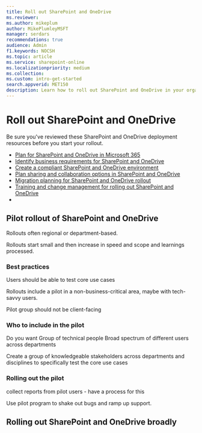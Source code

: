 ```yaml
---
title: Roll out SharePoint and OneDrive
ms.reviewer: 
ms.author: mikeplum
author: MikePlumleyMSFT
manager: serdars
recommendations: true
audience: Admin
f1.keywords: NOCSH
ms.topic: article
ms.service: sharepoint-online
ms.localizationpriority: medium
ms.collection:  
ms.custom: intro-get-started
search.appverid: MET150
description: Learn how to roll out SharePoint and OneDrive in your organization, including how to set up a pilot program.
---
```


# Roll out SharePoint and OneDrive

Be sure you've reviewed these SharePoint and OneDrive deployment resources before you start your rollout.

- [Plan for SharePoint and OneDrive in Microsoft 365](plan-for-sharepoint-onedrive.md)
- [Identify business requirements for SharePoint and OneDrive](business-requirements.md)
- [Create a compliant SharePoint and OneDrive environment](compliant-environment.md)
- [Plan sharing and collaboration options in SharePoint and OneDrive](collaboration-options.md)
- [Migration planning for SharePoint and OneDrive rollout](plan-rollout-migration.md)
- [Training and change management for rolling out SharePoint and OneDrive](training-change-management.md)
- []()


## Pilot rollout of SharePoint and OneDrive

Rollouts often regional or department-based.

Rollouts start small and then increase in speed and scope and learnings processed.

### Best practices

Users should be able to test core use cases

Rollouts include a pilot in a non-business-critical area, maybe with tech-savvy users.

Pilot group should not be client-facing

### Who to include in the pilot


Do you want
Group of technical people
Broad spectrum of different users across departments


Create a group of knowledgeable stakeholders across departments and disciplines to specifically test the core use cases

### Rolling out the pilot

collect reports from pilot users - have a process for this

Use pilot program to shake out bugs and ramp up support.


## Rolling out SharePoint and OneDrive broadly








